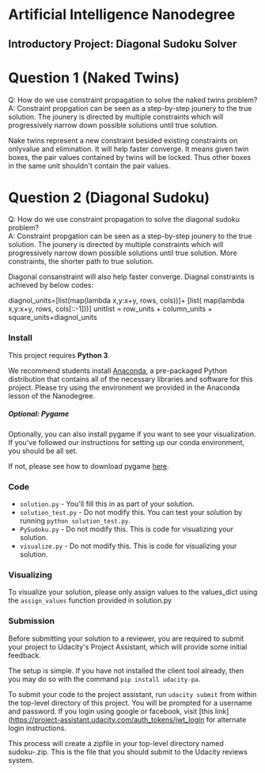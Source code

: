 # Artificial Intelligence Nanodegree
## Introductory Project: Diagonal Sudoku Solver

# Question 1 (Naked Twins)
Q: How do we use constraint propagation to solve the naked twins problem?  
A: 
Constraint propgation can be seen as a step-by-step jounery to the true solution. The jounery is directed by multiple constraints which will progressively narrow down possible solutions until true solution.

Nake twins represent a new constraint besided existing constraints on onlyvalue and elimination. It will help faster converge.
It means given twin boxes, the pair values contained by twins will be locked. Thus other boxes in the same unit shouldn't contain the pair values.

# Question 2 (Diagonal Sudoku)
Q: How do we use constraint propagation to solve the diagonal sudoku problem?  
A: 
Constraint propgation can be seen as a step-by-step jounery to the true solution. The jounery is directed by multiple constraints which will progressively narrow down possible solutions until true solution. More constraints, the shorter path to true solution.

Diagonal consanstraint will also help faster converge. Diagnal constraints is achieved by below codes:

diagnol_units=[list(map(lambda x,y:x+y, rows, cols))]+ [list(
        map(lambda x,y:x+y, rows, cols[::-1]))]
unitlist = row_units + column_units + square_units+diagnol_units


### Install

This project requires **Python 3**.

We recommend students install [Anaconda](https://www.continuum.io/downloads), a pre-packaged Python distribution that contains all of the necessary libraries and software for this project. 
Please try using the environment we provided in the Anaconda lesson of the Nanodegree.

##### Optional: Pygame

Optionally, you can also install pygame if you want to see your visualization. If you've followed our instructions for setting up our conda environment, you should be all set.

If not, please see how to download pygame [here](http://www.pygame.org/download.shtml).

### Code

* `solution.py` - You'll fill this in as part of your solution.
* `solution_test.py` - Do not modify this. You can test your solution by running `python solution_test.py`.
* `PySudoku.py` - Do not modify this. This is code for visualizing your solution.
* `visualize.py` - Do not modify this. This is code for visualizing your solution.

### Visualizing

To visualize your solution, please only assign values to the values_dict using the ```assign_values``` function provided in solution.py

### Submission
Before submitting your solution to a reviewer, you are required to submit your project to Udacity's Project Assistant, which will provide some initial feedback.  

The setup is simple.  If you have not installed the client tool already, then you may do so with the command `pip install udacity-pa`.  

To submit your code to the project assistant, run `udacity submit` from within the top-level directory of this project.  You will be prompted for a username and password.  If you login using google or facebook, visit [this link](https://project-assistant.udacity.com/auth_tokens/jwt_login for alternate login instructions.

This process will create a zipfile in your top-level directory named sudoku-<id>.zip.  This is the file that you should submit to the Udacity reviews system.

